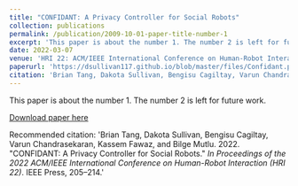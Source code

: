 ```yaml
---
title: "CONFIDANT: A Privacy Controller for Social Robots"
collection: publications
permalink: /publication/2009-10-01-paper-title-number-1
excerpt: 'This paper is about the number 1. The number 2 is left for future work.'
date: 2022-03-07
venue: 'HRI 22: ACM/IEEE International Conference on Human-Robot Interaction'
paperurl: 'https://dsullivan117.github.io/blob/master/files/Confidant.pdf'
citation: 'Brian Tang, Dakota Sullivan, Bengisu Cagiltay, Varun Chandrasekaran, Kassem Fawaz, and Bilge Mutlu. 2022. &quot;CONFIDANT: A Privacy Controller for Social Robots.&quot; <i>In Proceedings of the 2022 ACM/IEEE International Conference on Human-Robot Interaction (HRI 22)</i>. IEEE Press, 205–214.'
---
```

This paper is about the number 1. The number 2 is left for future work.

[Download paper here](https://github.com/dsullivan117/dsullivan117.github.io/blob/master/files/Tang%20et%20al.%20(2022)%20CONFIDANT-%20A%20Privacy%20Controller%20for%20Social%20Robots.pdf)

Recommended citation: 'Brian Tang, Dakota Sullivan, Bengisu Cagiltay, Varun Chandrasekaran, Kassem Fawaz, and Bilge Mutlu. 2022. &quot;CONFIDANT: A Privacy Controller for Social Robots.&quot; <i>In Proceedings of the 2022 ACM/IEEE International Conference on Human-Robot Interaction (HRI 22)</i>. IEEE Press, 205–214.'
